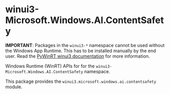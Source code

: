 <!-- warning: Please don't edit this file. It was automatically generated. -->

# winui3-Microsoft.Windows.AI.ContentSafety

**IMPORTANT**: Packages in the `winui3-*` namespace cannot be used without the
Windows App Runtime. This has to be installed manually by the end user. Read the
[PyWinRT winui3 documentation](https://pywinrt.readthedocs.io/en/latest/api/winui3/index.html)
for more information.

Windows Runtime (WinRT) APIs for for the `winui3-Microsoft.Windows.AI.ContentSafety` namespace.

This package provides the `winui3.microsoft.windows.ai.contentsafety` module.
